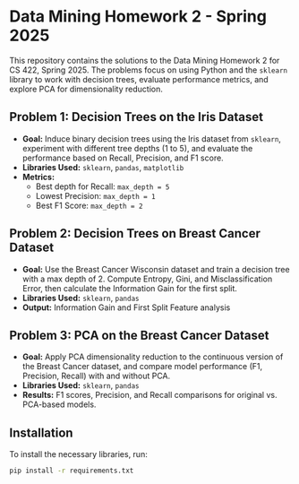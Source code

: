 # Data Mining Homework 2 - Spring 2025

This repository contains the solutions to the Data Mining Homework 2 for CS 422, Spring 2025. The problems focus on using Python and the `sklearn` library to work with decision trees, evaluate performance metrics, and explore PCA for dimensionality reduction.

## Problem 1: Decision Trees on the Iris Dataset

- **Goal:** Induce binary decision trees using the Iris dataset from `sklearn`, experiment with different tree depths (1 to 5), and evaluate the performance based on Recall, Precision, and F1 score.
- **Libraries Used:** `sklearn`, `pandas`, `matplotlib`
- **Metrics:**
  - Best depth for Recall: `max_depth = 5`
  - Lowest Precision: `max_depth = 1`
  - Best F1 Score: `max_depth = 2`

## Problem 2: Decision Trees on Breast Cancer Dataset

- **Goal:** Use the Breast Cancer Wisconsin dataset and train a decision tree with a max depth of 2. Compute Entropy, Gini, and Misclassification Error, then calculate the Information Gain for the first split.
- **Libraries Used:** `sklearn`, `pandas`
- **Output:** Information Gain and First Split Feature analysis

## Problem 3: PCA on the Breast Cancer Dataset

- **Goal:** Apply PCA dimensionality reduction to the continuous version of the Breast Cancer dataset, and compare model performance (F1, Precision, Recall) with and without PCA.
- **Libraries Used:** `sklearn`, `pandas`
- **Results:** F1 scores, Precision, and Recall comparisons for original vs. PCA-based models.

## Installation

To install the necessary libraries, run:

```bash
pip install -r requirements.txt
